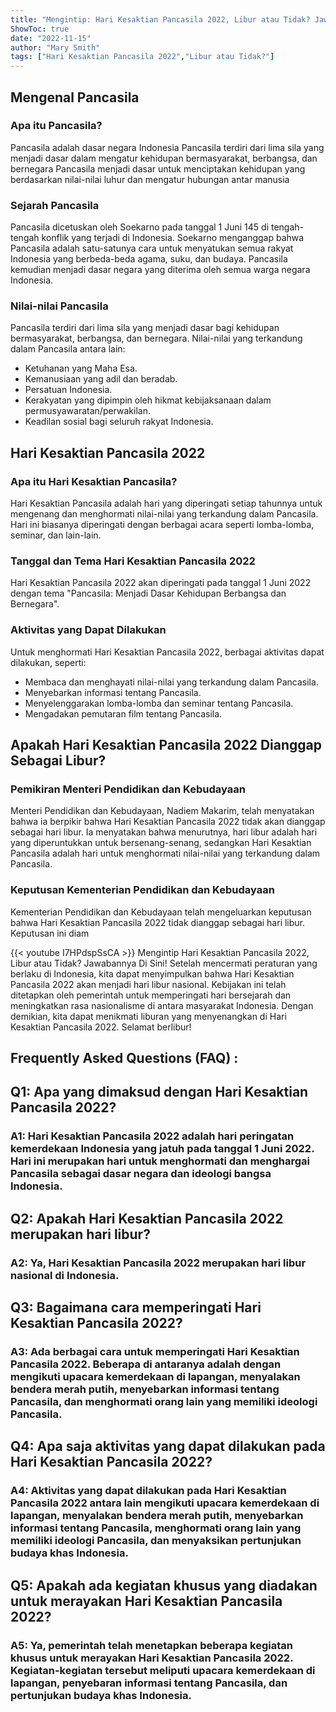 ```yaml
---
title: "Mengintip: Hari Kesaktian Pancasila 2022, Libur atau Tidak? Jawabannya Di Sini!"
ShowToc: true 
date: "2022-11-15"
author: "Mary Smith" 
tags: ["Hari Kesaktian Pancasila 2022","Libur atau Tidak?"]
---
```

## Mengenal Pancasila

### Apa itu Pancasila?
Pancasila adalah dasar negara Indonesia Pancasila terdiri dari lima sila yang menjadi dasar dalam mengatur kehidupan bermasyarakat, berbangsa, dan bernegara Pancasila menjadi dasar untuk menciptakan kehidupan yang berdasarkan nilai-nilai luhur dan mengatur hubungan antar manusia

### Sejarah Pancasila
Pancasila dicetuskan oleh Soekarno pada tanggal 1 Juni 145 di tengah-tengah konflik yang terjadi di Indonesia. Soekarno menganggap bahwa Pancasila adalah satu-satunya cara untuk menyatukan semua rakyat Indonesia yang berbeda-beda agama, suku, dan budaya. Pancasila kemudian menjadi dasar negara yang diterima oleh semua warga negara Indonesia.

### Nilai-nilai Pancasila
Pancasila terdiri dari lima sila yang menjadi dasar bagi kehidupan bermasyarakat, berbangsa, dan bernegara. Nilai-nilai yang terkandung dalam Pancasila antara lain:

- Ketuhanan yang Maha Esa.
- Kemanusiaan yang adil dan beradab.
- Persatuan Indonesia.
- Kerakyatan yang dipimpin oleh hikmat kebijaksanaan dalam permusyawaratan/perwakilan.
- Keadilan sosial bagi seluruh rakyat Indonesia.

## Hari Kesaktian Pancasila 2022

### Apa itu Hari Kesaktian Pancasila?
Hari Kesaktian Pancasila adalah hari yang diperingati setiap tahunnya untuk mengenang dan menghormati nilai-nilai yang terkandung dalam Pancasila. Hari ini biasanya diperingati dengan berbagai acara seperti lomba-lomba, seminar, dan lain-lain.

### Tanggal dan Tema Hari Kesaktian Pancasila 2022
Hari Kesaktian Pancasila 2022 akan diperingati pada tanggal 1 Juni 2022 dengan tema "Pancasila: Menjadi Dasar Kehidupan Berbangsa dan Bernegara".

### Aktivitas yang Dapat Dilakukan
Untuk menghormati Hari Kesaktian Pancasila 2022, berbagai aktivitas dapat dilakukan, seperti:

- Membaca dan menghayati nilai-nilai yang terkandung dalam Pancasila.
- Menyebarkan informasi tentang Pancasila.
- Menyelenggarakan lomba-lomba dan seminar tentang Pancasila.
- Mengadakan pemutaran film tentang Pancasila.

## Apakah Hari Kesaktian Pancasila 2022 Dianggap Sebagai Libur?

### Pemikiran Menteri Pendidikan dan Kebudayaan
Menteri Pendidikan dan Kebudayaan, Nadiem Makarim, telah menyatakan bahwa ia berpikir bahwa Hari Kesaktian Pancasila 2022 tidak akan dianggap sebagai hari libur. Ia menyatakan bahwa menurutnya, hari libur adalah hari yang diperuntukkan untuk bersenang-senang, sedangkan Hari Kesaktian Pancasila adalah hari untuk menghormati nilai-nilai yang terkandung dalam Pancasila.

### Keputusan Kementerian Pendidikan dan Kebudayaan
Kementerian Pendidikan dan Kebudayaan telah mengeluarkan keputusan bahwa Hari Kesaktian Pancasila 2022 tidak dianggap sebagai hari libur. Keputusan ini diam

{{< youtube I7HPdspSsCA >}} 
Mengintip Hari Kesaktian Pancasila 2022, Libur atau Tidak? Jawabannya Di Sini! Setelah mencermati peraturan yang berlaku di Indonesia, kita dapat menyimpulkan bahwa Hari Kesaktian Pancasila 2022 akan menjadi hari libur nasional. Kebijakan ini telah ditetapkan oleh pemerintah untuk memperingati hari bersejarah dan meningkatkan rasa nasionalisme di antara masyarakat Indonesia. Dengan demikian, kita dapat menikmati liburan yang menyenangkan di Hari Kesaktian Pancasila 2022. Selamat berlibur!

## Frequently Asked Questions (FAQ) :
<h2>Q1: Apa yang dimaksud dengan Hari Kesaktian Pancasila 2022?</h2>
<h3>A1: Hari Kesaktian Pancasila 2022 adalah hari peringatan kemerdekaan Indonesia yang jatuh pada tanggal 1 Juni 2022. Hari ini merupakan hari untuk menghormati dan menghargai Pancasila sebagai dasar negara dan ideologi bangsa Indonesia.</h3>

<h2>Q2: Apakah Hari Kesaktian Pancasila 2022 merupakan hari libur?</h2>
<h3>A2: Ya, Hari Kesaktian Pancasila 2022 merupakan hari libur nasional di Indonesia.</h3>

<h2>Q3: Bagaimana cara memperingati Hari Kesaktian Pancasila 2022?</h2>
<h3>A3: Ada berbagai cara untuk memperingati Hari Kesaktian Pancasila 2022. Beberapa di antaranya adalah dengan mengikuti upacara kemerdekaan di lapangan, menyalakan bendera merah putih, menyebarkan informasi tentang Pancasila, dan menghormati orang lain yang memiliki ideologi Pancasila.</h3>

<h2>Q4: Apa saja aktivitas yang dapat dilakukan pada Hari Kesaktian Pancasila 2022?</h2>
<h3>A4: Aktivitas yang dapat dilakukan pada Hari Kesaktian Pancasila 2022 antara lain mengikuti upacara kemerdekaan di lapangan, menyalakan bendera merah putih, menyebarkan informasi tentang Pancasila, menghormati orang lain yang memiliki ideologi Pancasila, dan menyaksikan pertunjukan budaya khas Indonesia.</h3>

<h2>Q5: Apakah ada kegiatan khusus yang diadakan untuk merayakan Hari Kesaktian Pancasila 2022?</h2>
<h3>A5: Ya, pemerintah telah menetapkan beberapa kegiatan khusus untuk merayakan Hari Kesaktian Pancasila 2022. Kegiatan-kegiatan tersebut meliputi upacara kemerdekaan di lapangan, penyebaran informasi tentang Pancasila, dan pertunjukan budaya khas Indonesia.</h3>



